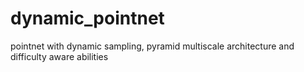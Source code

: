 # dynamic_pointnet
pointnet with dynamic sampling, pyramid multiscale architecture and difficulty aware abilities
